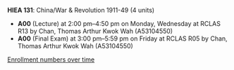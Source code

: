 **HIEA 131**: China/War & Revolution 1911-49 (4 units)

- **A00** (Lecture) at 2:00 pm–4:50 pm on Monday, Wednesday at RCLAS R13 by Chan, Thomas Arthur Kwok Wah (A53104550)
- **A00** (Final Exam) at 3:00 pm–5:59 pm on Friday at RCLAS R05 by Chan, Thomas Arthur Kwok Wah (A53104550)

[Enrollment numbers over time](./HIEA131.tsv)
